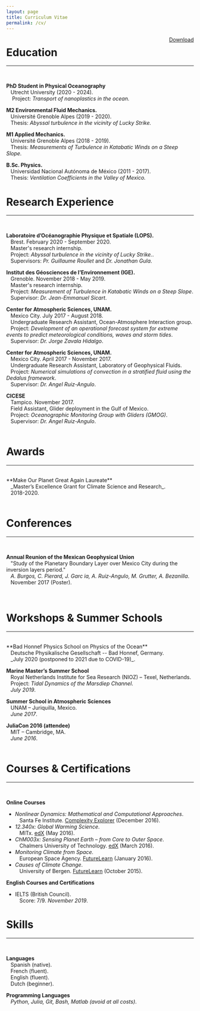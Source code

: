 ```yaml
---
layout: page
title: Curriculum Vitae
permalink: /cv/
---
```

<a href="/assets/CV_Pierard.pdf" style="float: right;">Download</a>


# Education
-----------
<br />

**PhD Student in Physical Oceanography** <br />
&nbsp;&nbsp;&nbsp;Utrecht University (2020 - 2024).<br />
&nbsp;&nbsp;&nbsp; Project: _Transport of nanoplastics in the ocean._

**M2 Environmental Fluid Mechanics.** <br />
&nbsp;&nbsp;&nbsp;Université Grenoble Alpes (2019 - 2020).<br />
&nbsp;&nbsp;&nbsp;Thesis: _Abyssal turbulence in the vicinity of Lucky Strike._

**M1 Applied Mechanics.** <br />
&nbsp;&nbsp;&nbsp;Université Grenoble Alpes (2018 - 2019).<br />
&nbsp;&nbsp;&nbsp;Thesis: _Measurements of Turbulence in Katabatic Winds on a Steep Slope._

**B.Sc. Physics.** <br />
&nbsp;&nbsp;&nbsp;Universidad Nacional Autónoma de México (2011 - 2017). <br />
&nbsp;&nbsp;&nbsp;Thesis: _Ventilation Coefficients in the Valley of Mexico._

<!--**Propaedeutic in Mathematics and Physics specialized in Engineering.** <br />
&nbsp;&nbsp;&nbsp;Université Catholique de Louvain (2010 - 2011).<br />
<br />-->

# Research Experience
-----------
<br />

**Laboratoire d’Océanographie Physique et Spatiale (LOPS).**<br />
&nbsp;&nbsp;&nbsp;Brest. February 2020 - September 2020.<br />
&nbsp;&nbsp;&nbsp;Master's research internship.<br />
&nbsp;&nbsp;&nbsp;Project: _Abyssal turbulence in the vicinity of Lucky Strike._. <br />
&nbsp;&nbsp;&nbsp;Supervisors: _Pr. Guillaume Roullet_ and _Dr. Jonathan Gula_. <br />

**Institut des Géosciences de l’Environnement (IGE).**<br />
&nbsp;&nbsp;&nbsp;Grenoble. November 2018 - May 2019.<br />
&nbsp;&nbsp;&nbsp;Master's research internship.<br />
&nbsp;&nbsp;&nbsp;Project: _Measurement of Turbulence in Katabatic Winds on a Steep Slope_. <br />
&nbsp;&nbsp;&nbsp;Supervisor: _Dr. Jean-Emmanuel Sicart_. <br />

**Center for Atmospheric Sciences, UNAM.**<br />
&nbsp;&nbsp;&nbsp;Mexico City. July 2017 - August 2018.<br />
&nbsp;&nbsp;&nbsp;Undergraduate Research Assistant, Ocean-Atmosphere Interaction group.<br />
&nbsp;&nbsp;&nbsp;Project: _Development of an operational forecast system for extreme events to predict meteorological conditions, waves and storm tides_.<br />
&nbsp;&nbsp;&nbsp;Supervisor: _Dr. Jorge Zavala Hidalgo_.<br />

**Center for Atmospheric Sciences, UNAM.**<br />
&nbsp;&nbsp;&nbsp;Mexico City. April 2017 - November 2017.<br />
&nbsp;&nbsp;&nbsp;Undergraduate Research Assistant, Laboratory of Geophysical Fluids.<br />
&nbsp;&nbsp;&nbsp;Project: _Numerical simulations of convection in a stratified fluid using the Dedalus framework_.<br />
&nbsp;&nbsp;&nbsp;Supervisor: _Dr. Angel Ruiz-Angulo_.<br />

**CICESE**<br />
&nbsp;&nbsp;&nbsp;Tampico. November 2017.<br />
&nbsp;&nbsp;&nbsp;Field Assistant, Glider deployment in the Gulf of Mexico.<br />
&nbsp;&nbsp;&nbsp;Project: _Oceanographic Monitoring Group with Gliders (GMOG)_.<br />
&nbsp;&nbsp;&nbsp;Supervisor: _Dr. Angel Ruiz-Angulo_.<br />
<br />

# Awards
------------
<br />
**Make Our Planet Great Again Laureate**<br />
&nbsp;&nbsp;&nbsp;_Master’s Excellence Grant for Climate Science and Research_.<br />
&nbsp;&nbsp;&nbsp;2018-2020.<br />

<br />

# Conferences
------------
<br />

**Annual Reunion of the Mexican Geophysical Union**<br />
&nbsp;&nbsp;&nbsp;"Study of the Planetary Boundary Layer over Mexico City during the inversion layers period."<br />
&nbsp;&nbsp;&nbsp;_A. Burgos, C. Pierard, J. Garc ́ıa, A. Ruiz-Angulo, M. Grutter, A. Bezanilla_.<br />
&nbsp;&nbsp;&nbsp;November 2017 (Poster).<br />

<br />

# Workshops & Summer Schools
------------
<br />
**Bad Honnef Physics School on Physics of the Ocean**<br />
&nbsp;&nbsp;&nbsp;Deutsche Physikalische Gesellschaft -- Bad Honnef, Germany.<br />
&nbsp;&nbsp;&nbsp;_July 2020 (postponed to 2021 due to COVID-19)_.<br />

**Marine Master’s Summer School**<br />
&nbsp;&nbsp;&nbsp;Royal Netherlands Institute for Sea Research (NIOZ) – Texel, Netherlands.<br />
&nbsp;&nbsp;&nbsp;Project: _Tidal Dynamics of the Marsdiep Channel_.<br />
&nbsp;&nbsp;&nbsp;_July 2019_.<br />

**Summer School in Atmospheric Sciences**<br />
&nbsp;&nbsp;&nbsp;UNAM – Juriquilla, Mexico.<br />
&nbsp;&nbsp;&nbsp;_June 2017_.<br />

**JuliaCon 2016 (attendee)**<br />
&nbsp;&nbsp;&nbsp;MIT – Cambridge, MA.<br />
&nbsp;&nbsp;&nbsp;_June 2016_.<br />
<br />

# Courses & Certifications
------------
<br />

**Online Courses**<br />
- _Nonlinear Dynamics: Mathematical and Computational Approaches_.<br />
&nbsp;&nbsp;&nbsp;Santa Fe Institute. [Complexity Explorer](https://www.complexityexplorer.org/courses/60-nonlinear-dynamics-mathematical-and-computational-approaches-fall-2016/certificates/3888316416.pdf) (December 2016).<br />
- _12.340x: Global Warming Science_.<br />
&nbsp;&nbsp;&nbsp;MITx. [edX](https://courses.edx.org/certificates/369bb7be9a0d41ec96edb0c53fd8d612) (May 2016).<br />
- _ChM003x: Sensing Planet Earth – from Core to Outer Space_.<br />
&nbsp;&nbsp;&nbsp;Chalmers University of Technology. [edX](https://courses.edx.org/certificates/b115af24aae6429db80918d261ce696e) (March 2016).<br />
- _Monitoring Climate from Space._<br />
&nbsp;&nbsp;&nbsp;European Space Agency. [FutureLearn](https://www.futurelearn.com/statements/onwhpfg?utm_campaign=Share+Links&utm_medium=futurelearn-statement&utm_source=linkedin) (January 2016).<br />
- _Causes of Climate Change_.<br />
&nbsp;&nbsp;&nbsp;University of Bergen. [FutureLearn](https://www.futurelearn.com/statements/jk2fktn) (October 2015).<br />

**English Courses and Certifications**<br />

- IELTS (British Council).<br />
&nbsp;&nbsp;&nbsp;Score: 7/9. *November 2019*.<br />

<!-- - TOEFL iBT (ETS).<br />
&nbsp;&nbsp;&nbsp;Score: 99/120. *March 2018*.<br />

<br /> -->

# Skills
------------
<br />

**Languages**<br />
&nbsp;&nbsp;&nbsp;Spanish (native).<br />
&nbsp;&nbsp;&nbsp;French (fluent). <br />
&nbsp;&nbsp;&nbsp;English (fluent). <br />
&nbsp;&nbsp;&nbsp;Dutch (beginner). <br />

**Programming Languages**<br />
&nbsp;&nbsp;&nbsp;_Python, Julia, Git, Bash, Matlab (avoid at all costs)_.
